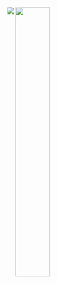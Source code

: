 <img align="left" src="https://github-readme-stats.vercel.app/api?username=KLamaniakou&show_icons=true&theme=radical" />
<img align="left" width="40%" src="https://github-readme-stats.vercel.app/api/top-langs/?username=KLamaniakou&hide_progress=true" />

